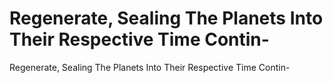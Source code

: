 # Regenerate, Sealing The Planets Into Their Respective Time Contin-

Regenerate, Sealing The Planets Into Their Respective Time Contin-